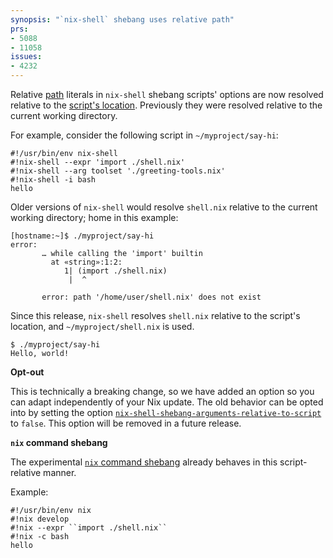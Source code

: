 ```yaml
---
synopsis: "`nix-shell` shebang uses relative path"
prs:
- 5088
- 11058
issues:
- 4232
---
```


<!-- unfortunately no link target for the specific syntax -->
Relative [path](@docroot@/language/values.md#type-path) literals in `nix-shell` shebang scripts' options are now resolved relative to the [script's location](@docroot@/glossary?highlight=base%20directory#gloss-base-directory).
Previously they were resolved relative to the current working directory.

For example, consider the following script in `~/myproject/say-hi`:

```shell
#!/usr/bin/env nix-shell
#!nix-shell --expr 'import ./shell.nix'
#!nix-shell --arg toolset './greeting-tools.nix'
#!nix-shell -i bash
hello
```

Older versions of `nix-shell` would resolve `shell.nix` relative to the current working directory; home in this example:

```console
[hostname:~]$ ./myproject/say-hi
error:
       … while calling the 'import' builtin
         at «string»:1:2:
            1| (import ./shell.nix)
             |  ^

       error: path '/home/user/shell.nix' does not exist
```

Since this release, `nix-shell` resolves `shell.nix` relative to the script's location, and `~/myproject/shell.nix` is used.

```console
$ ./myproject/say-hi
Hello, world!
```

**Opt-out**

This is technically a breaking change, so we have added an option so you can adapt independently of your Nix update.
The old behavior can be opted into by setting the option [`nix-shell-shebang-arguments-relative-to-script`](@docroot@/command-ref/conf-file.md#conf-nix-shell-shebang-arguments-relative-to-script) to `false`.
This option will be removed in a future release.

**`nix` command shebang**

The experimental [`nix` command shebang](@docroot@/command-ref/new-cli/nix.md?highlight=shebang#shebang-interpreter) already behaves in this script-relative manner.

Example:

```shell
#!/usr/bin/env nix
#!nix develop
#!nix --expr ``import ./shell.nix``
#!nix -c bash
hello
```
